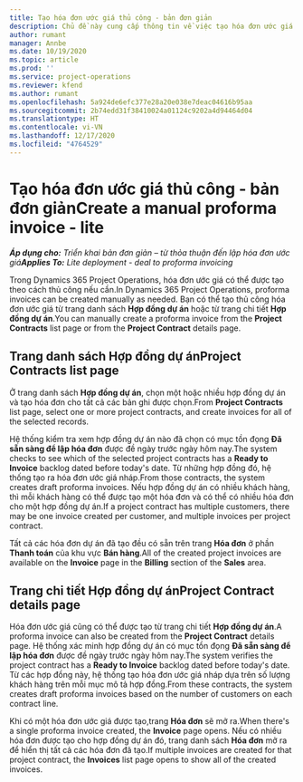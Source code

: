 ```yaml
---
title: Tạo hóa đơn ước giá thủ công - bản đơn giản
description: Chủ đề này cung cấp thông tin về việc tạo hóa đơn ước giá thủ công trong Project Operations.
author: rumant
manager: Annbe
ms.date: 10/19/2020
ms.topic: article
ms.prod: ''
ms.service: project-operations
ms.reviewer: kfend
ms.author: rumant
ms.openlocfilehash: 5a924de6efc377e28a20e038e7deac04616b95aa
ms.sourcegitcommit: 2b74edd31f38410024a01124c9202a4d94464d04
ms.translationtype: HT
ms.contentlocale: vi-VN
ms.lasthandoff: 12/17/2020
ms.locfileid: "4764529"
---
```

# <a name="create-a-manual-proforma-invoice---lite"></a><span data-ttu-id="e3b3b-103">Tạo hóa đơn ước giá thủ công - bản đơn giản</span><span class="sxs-lookup"><span data-stu-id="e3b3b-103">Create a manual proforma invoice - lite</span></span>

<span data-ttu-id="e3b3b-104">_**Áp dụng cho:** Triển khai bản đơn giản – từ thỏa thuận đến lập hóa đơn ước giá_</span><span class="sxs-lookup"><span data-stu-id="e3b3b-104">_**Applies To:** Lite deployment - deal to proforma invoicing_</span></span>

<span data-ttu-id="e3b3b-105">Trong Dynamics 365 Project Operations, hóa đơn ước giá có thể được tạo theo cách thủ công nếu cần.</span><span class="sxs-lookup"><span data-stu-id="e3b3b-105">In Dynamics 365 Project Operations, proforma invoices can be created manually as needed.</span></span> <span data-ttu-id="e3b3b-106">Bạn có thể tạo thủ công hóa đơn ước giá từ trang danh sách **Hợp đồng dự án** hoặc từ trang chi tiết **Hợp đồng dự án**.</span><span class="sxs-lookup"><span data-stu-id="e3b3b-106">You can manually create a proforma invoice from the **Project Contracts** list page or from the **Project Contract** details page.</span></span>

##  <a name="project-contracts-list-page"></a><span data-ttu-id="e3b3b-107">Trang danh sách Hợp đồng dự án</span><span class="sxs-lookup"><span data-stu-id="e3b3b-107">Project Contracts list page</span></span>

<span data-ttu-id="e3b3b-108">Ở trang danh sách **Hợp đồng dự án**, chọn một hoặc nhiều hợp đồng dự án và tạo hóa đơn cho tất cả các bản ghi được chọn.</span><span class="sxs-lookup"><span data-stu-id="e3b3b-108">From **Project Contracts** list page, select one or more project contracts, and create invoices for all of the selected records.</span></span>

<span data-ttu-id="e3b3b-109">Hệ thống kiểm tra xem hợp đồng dự án nào đã chọn có mục tồn đọng **Đã sẵn sàng để lập hóa đơn** được đề ngày trước ngày hôm nay.</span><span class="sxs-lookup"><span data-stu-id="e3b3b-109">The system checks to see which of the selected project contracts has a **Ready to Invoice** backlog dated before today's date.</span></span> <span data-ttu-id="e3b3b-110">Từ những hợp đồng đó, hệ thống tạo ra hóa đơn ước giá nháp.</span><span class="sxs-lookup"><span data-stu-id="e3b3b-110">From those contracts, the system creates draft proforma invoices.</span></span> <span data-ttu-id="e3b3b-111">Nếu hợp đồng dự án có nhiều khách hàng, thì mỗi khách hàng có thể được tạo một hóa đơn và có thể có nhiều hóa đơn cho một hợp đồng dự án.</span><span class="sxs-lookup"><span data-stu-id="e3b3b-111">If a project contract has multiple customers, there may be one invoice created per customer, and multiple invoices per project contract.</span></span>

<span data-ttu-id="e3b3b-112">Tất cả các hóa đơn dự án đã tạo đều có sẵn trên trang **Hóa đơn** ở phần **Thanh toán** của khu vực **Bán hàng**.</span><span class="sxs-lookup"><span data-stu-id="e3b3b-112">All of the created project invoices are available on the **Invoice** page in the **Billing** section of the **Sales** area.</span></span>

## <a name="project-contract-details-page"></a><span data-ttu-id="e3b3b-113">Trang chi tiết Hợp đồng dự án</span><span class="sxs-lookup"><span data-stu-id="e3b3b-113">Project Contract details page</span></span>

<span data-ttu-id="e3b3b-114">Hóa đơn ước giá cũng có thể được tạo từ trang chi tiết **Hợp đồng dự án**.</span><span class="sxs-lookup"><span data-stu-id="e3b3b-114">A proforma invoice can also be created from the **Project Contract** details page.</span></span> <span data-ttu-id="e3b3b-115">Hệ thống xác minh hợp đồng dự án có mục tồn đọng **Đã sẵn sàng để lập hóa đơn** được đề ngày trước ngày hôm nay.</span><span class="sxs-lookup"><span data-stu-id="e3b3b-115">The system verifies the project contract has a **Ready to Invoice** backlog dated before today's date.</span></span> <span data-ttu-id="e3b3b-116">Từ các hợp đồng này, hệ thống tạo hóa đơn ước giá nháp dựa trên số lượng khách hàng trên mỗi mục mô tả hợp đồng.</span><span class="sxs-lookup"><span data-stu-id="e3b3b-116">From these contracts, the system creates draft proforma invoices based on the number of customers on each contract line.</span></span>

<span data-ttu-id="e3b3b-117">Khi có một hóa đơn ước giá được tạo,trang **Hóa đơn** sẽ mở ra.</span><span class="sxs-lookup"><span data-stu-id="e3b3b-117">When there's a single proforma invoice created, the **Invoice** page opens.</span></span> <span data-ttu-id="e3b3b-118">Nếu có nhiều hóa đơn được tạo cho hợp đồng dự án đó, trang danh sách **Hóa đơn** mở ra để hiển thị tất cả các hóa đơn đã tạo.</span><span class="sxs-lookup"><span data-stu-id="e3b3b-118">If multiple invoices are created for that project contract, the **Invoices** list page opens to show all of the created invoices.</span></span>
